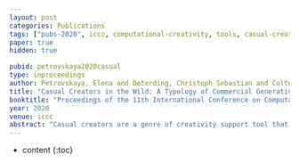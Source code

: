 ```yaml
---
layout: post
categories: Publications
tags: ["pubs-2020", iccc, computational-creativity, tools, casual-creators]
paper: true
hidden: true

pubid: petrovskaya2020casual
type: inproceedings
author: Petrovskaya, Elena and Deterding, Christoph Sebastian and Colton, Simon
title: "Casual Creators in the Wild: A Typology of Commercial Generative Creativity Support Tools"
booktitle: "Proceedings of the 11th International Conference on Computational Creativity (ICCC’20)"
year: 2020
venue: iccc
abstract: "Casual creators are a genre of creativity support tool that integrate a generative system into the creative process with the goal of empowering amateurs to engage in autotelic and enjoyable creativity. They have been posited as a unique means of democratising creativity through the support of user exploration via system generativity, yet little is known about what casual creators are actually available to wider audiences. We conducted a qualitative analysis of currently available casual creators on the App Store. We found three categories of interaction techniques in widely available casual creators, which we describe in their exploration potential, feedback speed, and user autonomy."
---
```


* content
{:toc}

